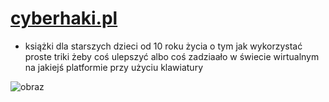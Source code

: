 # [cyberhaki.pl](http://www.cyberhaki.pl)

- książki dla starszych dzieci od 10 roku życia o tym jak wykorzystać proste triki żeby coś ulepszyć albo coś zadziaało w świecie wirtualnym na jakiejś platformie przy użyciu klawiatury



![obraz](https://github.com/cyberhaki/www/assets/5669657/c0079695-a421-47b6-a4ff-321ef753b396)
